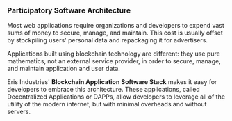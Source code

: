 ### Participatory Software Architecture

Most web applications require organizations and developers to expend vast sums of money to secure, manage, and maintain. This cost is usually offset by stockpiling users' personal data and repackaging it for advertisers.

Applications built using blockchain technology are different: they use pure mathematics, not an external service provider, in order to secure, manage, and maintain application and user data.

Eris Industries' **Blockchain Application Software Stack** makes it easy for developers to embrace this architecture. These applications, called Decentralized Applications or DAPPs, allow developers to leverage all of the utility of the modern internet, but with minimal overheads and without servers.
